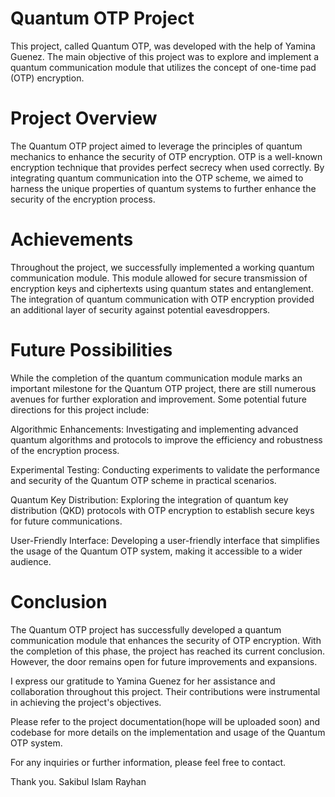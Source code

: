 # Quantum OTP Project
This project, called Quantum OTP, was developed with the help of Yamina Guenez. The main objective of this project was to explore and implement a quantum communication module that utilizes the concept of one-time pad (OTP) encryption.

# Project Overview
The Quantum OTP project aimed to leverage the principles of quantum mechanics to enhance the security of OTP encryption. OTP is a well-known encryption technique that provides perfect secrecy when used correctly. By integrating quantum communication into the OTP scheme, we aimed to harness the unique properties of quantum systems to further enhance the security of the encryption process.

# Achievements
Throughout the project, we successfully implemented a working quantum communication module. This module allowed for secure transmission of encryption keys and ciphertexts using quantum states and entanglement. The integration of quantum communication with OTP encryption provided an additional layer of security against potential eavesdroppers.

# Future Possibilities
While the completion of the quantum communication module marks an important milestone for the Quantum OTP project, there are still numerous avenues for further exploration and improvement. Some potential future directions for this project include:

Algorithmic Enhancements: Investigating and implementing advanced quantum algorithms and protocols to improve the efficiency and robustness of the encryption process.

Experimental Testing: Conducting experiments to validate the performance and security of the Quantum OTP scheme in practical scenarios.

Quantum Key Distribution: Exploring the integration of quantum key distribution (QKD) protocols with OTP encryption to establish secure keys for future communications.

User-Friendly Interface: Developing a user-friendly interface that simplifies the usage of the Quantum OTP system, making it accessible to a wider audience.

# Conclusion
The Quantum OTP project has successfully developed a quantum communication module that enhances the security of OTP encryption. With the completion of this phase, the project has reached its current conclusion. However, the door remains open for future improvements and expansions.

I express our gratitude to Yamina Guenez for her assistance and collaboration throughout this project. Their contributions were instrumental in achieving the project's objectives.

Please refer to the project documentation(hope will be uploaded soon) and codebase for more details on the implementation and usage of the Quantum OTP system.

For any inquiries or further information, please feel free to contact.

Thank you.
Sakibul Islam Rayhan
